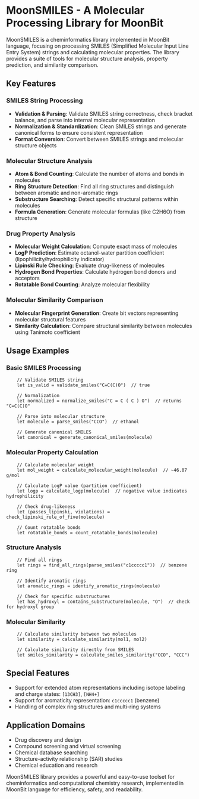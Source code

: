 # MoonSMILES - A Molecular Processing Library for MoonBit

MoonSMILES is a cheminformatics library implemented in MoonBit language, focusing on processing SMILES (Simplified Molecular Input Line Entry System) strings and calculating molecular properties. The library provides a suite of tools for molecular structure analysis, property prediction, and similarity comparison.

## Key Features

### SMILES String Processing
- **Validation & Parsing**: Validate SMILES string correctness, check bracket balance, and parse into internal molecular representation
- **Normalization & Standardization**: Clean SMILES strings and generate canonical forms to ensure consistent representation
- **Format Conversion**: Convert between SMILES strings and molecular structure objects

### Molecular Structure Analysis
- **Atom & Bond Counting**: Calculate the number of atoms and bonds in molecules
- **Ring Structure Detection**: Find all ring structures and distinguish between aromatic and non-aromatic rings
- **Substructure Searching**: Detect specific structural patterns within molecules
- **Formula Generation**: Generate molecular formulas (like C2H6O) from structure

### Drug Property Analysis
- **Molecular Weight Calculation**: Compute exact mass of molecules
- **LogP Prediction**: Estimate octanol-water partition coefficient (lipophilicity/hydrophilicity indicator)
- **Lipinski Rule Checking**: Evaluate drug-likeness of molecules
- **Hydrogen Bond Properties**: Calculate hydrogen bond donors and acceptors
- **Rotatable Bond Counting**: Analyze molecular flexibility

### Molecular Similarity Comparison
- **Molecular Fingerprint Generation**: Create bit vectors representing molecular structural features
- **Similarity Calculation**: Compare structural similarity between molecules using Tanimoto coefficient

## Usage Examples

### Basic SMILES Processing
```moonbit
    // Validate SMILES string
    let is_valid = validate_smiles("C=C(C)O")  // true

    // Normalization
    let normalized = normalize_smiles("C = C ( C ) O")  // returns "C=C(C)O"

    // Parse into molecular structure
    let molecule = parse_smiles("CCO")  // ethanol

    // Generate canonical SMILES
    let canonical = generate_canonical_smiles(molecule)
```

### Molecular Property Calculation
```moonbit
    // Calculate molecular weight
    let mol_weight = calculate_molecular_weight(molecule)  // ~46.07 g/mol

    // Calculate LogP value (partition coefficient)
    let logp = calculate_logp(molecule)  // negative value indicates hydrophilicity

    // Check drug-likeness
    let (passes_lipinski, violations) = check_lipinski_rule_of_five(molecule)

    // Count rotatable bonds
    let rotatable_bonds = count_rotatable_bonds(molecule)
```

### Structure Analysis
```moonbit
    // Find all rings
    let rings = find_all_rings(parse_smiles("c1ccccc1"))  // benzene ring

    // Identify aromatic rings
    let aromatic_rings = identify_aromatic_rings(molecule)

    // Check for specific substructures
    let has_hydroxyl = contains_substructure(molecule, "O")  // check for hydroxyl group
```

### Molecular Similarity
```moonbit
    // Calculate similarity between two molecules
    let similarity = calculate_similarity(mol1, mol2)

    // Calculate similarity directly from SMILES
    let smiles_similarity = calculate_smiles_similarity("CCO", "CCC")
```

## Special Features

- Support for extended atom representations including isotope labeling and charge states: `[13CH3]`, `[NH4+]`
- Support for aromaticity representation: `c1ccccc1` (benzene)
- Handling of complex ring structures and multi-ring systems

## Application Domains

- Drug discovery and design
- Compound screening and virtual screening
- Chemical database searching
- Structure-activity relationship (SAR) studies
- Chemical education and research

MoonSMILES library provides a powerful and easy-to-use toolset for cheminformatics and computational chemistry research, implemented in MoonBit language for efficiency, safety, and readability.